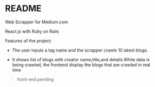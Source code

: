 # README

Web Scrapper for Medium.com

React.js with Ruby on Rails

Features of the project:

* The user inputs a tag name and the scrapper crawls 10 latest blogs.

* It shows list of blogs with creator name,title,and details.While data is being crawled,
  the frontend display the blogs that are crawled in real time


> front-end pending
